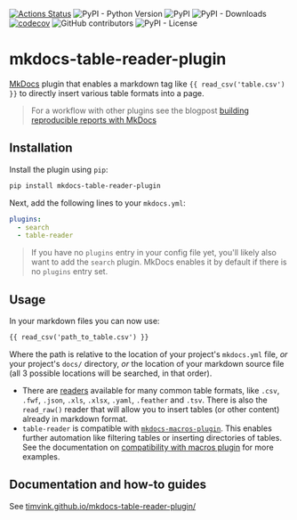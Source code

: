 [![Actions Status](https://github.com/timvink/mkdocs-table-reader-plugin/workflows/pytest/badge.svg)](https://github.com/timvink/mkdocs-table-reader-plugin/actions)
![PyPI - Python Version](https://img.shields.io/pypi/pyversions/mkdocs-table-reader-plugin)
![PyPI](https://img.shields.io/pypi/v/mkdocs-table-reader-plugin)
![PyPI - Downloads](https://img.shields.io/pypi/dm/mkdocs-table-reader-plugin)
[![codecov](https://codecov.io/gh/timvink/mkdocs-table-reader-plugin/branch/master/graph/badge.svg)](https://codecov.io/gh/timvink/mkdocs-table-reader-plugin)
![GitHub contributors](https://img.shields.io/github/contributors/timvink/mkdocs-table-reader-plugin)
![PyPI - License](https://img.shields.io/pypi/l/mkdocs-table-reader-plugin)

# mkdocs-table-reader-plugin

[MkDocs](https://www.mkdocs.org/) plugin that enables a markdown tag like `{{ read_csv('table.csv') }}` to directly insert various table formats into a page. 

> For a workflow with other plugins see the blogpost [building reproducible reports with MkDocs](https://timvink.nl/reproducible-reports-with-mkdocs/)

## Installation

Install the plugin using `pip`:

```bash
pip install mkdocs-table-reader-plugin
```

Next, add the following lines to your `mkdocs.yml`:

```yml
plugins:
  - search
  - table-reader
```

> If you have no `plugins` entry in your config file yet, you'll likely also want to add the `search` plugin. MkDocs enables it by default if there is no `plugins` entry set.

## Usage

In your markdown files you can now use:

```html
{{ read_csv('path_to_table.csv') }}
```

Where the path is relative to the location of your project's `mkdocs.yml` file, _or_ your project's `docs/` directory, _or_ the location of your markdown source file (all 3 possible locations will be searched, in that order).

- There are [readers](https://timvink.github.io/mkdocs-table-reader-plugin/readers/) available for many common table formats, like `.csv`, `.fwf`, `.json`, `.xls`, `.xlsx`, `.yaml`, `.feather` and `.tsv`. There is also the `read_raw()` reader that will allow you to insert tables (or other content) already in markdown format.
- `table-reader` is compatible with [`mkdocs-macros-plugin`](https://mkdocs-macros-plugin.readthedocs.io/en/latest/). This enables further automation like filtering tables or inserting directories of tables. See the documentation on [compatibility with macros plugin](howto/use_jinja2.md) for more examples.

## Documentation and how-to guides

See [timvink.github.io/mkdocs-table-reader-plugin/](https://timvink.github.io/mkdocs-table-reader-plugin/)
